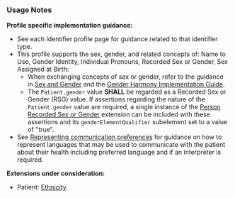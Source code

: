 ### Usage Notes

**Profile specific implementation guidance:**
- See each Identifier profile page for guidance related to that identifier type.
- This profile supports the sex, gender, and related concepts of: Name to Use, Gender Identity, Individual Pronouns, Recorded Sex or Gender, Sex Assigned at Birth:
   - When exchanging concepts of sex or gender, refer to the guidance in [Sex and Gender](sexgender.html) and the [Gender Harmony Implementation Guide](http://hl7.org/xprod/ig/uv/gender-harmony/).
   - The `Patient.gender` value **SHALL** be regarded as a Recorded Sex or Gender (RSG) value. If assertions regarding the nature of the `Patient.gender` value are required, a single instance of the [Person Recorded Sex or Gender](https://hl7.org/fhir/extensions/StructureDefinition-individual-recordedSexOrGender.html) extension can be included with these assertions and its `genderElementQualifier` subelement set to a value of "true".
- See [Representing communication preferences](generalguidance.html#representing-communication-preferences) for guidance on how to represent languages that may be used to communicate with the patient about their health including preferred language and if an interpreter is required.

**Extensions under consideration:**
* Patient: [Ethnicity](StructureDefinition-ethnicity.html)
